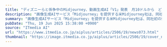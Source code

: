```yaml
---
title: "ディズニーらと係争中のMidjourney、動画生成AI「V1」発表　月10ドルから　どんな動画が作れる？"
description: "画像生成AIサービス「Midjourney」を提供する米Midjourney社は、同社初の動画生成AI「V1」を発表した。画像を入力すると、5秒の動画を生成する。まずは有料ユーザー向けに、MidjourneyのWeb版で提供を始める。"
summary: "画像生成AIサービス「Midjourney」を提供する米Midjourney社は、同社初の動画生成AI「V1」を発表した。画像を入力すると、5秒の動画を生成する。まずは有料ユーザー向けに、MidjourneyのWeb版で提供を始める。"
pubDate: "Thu, 19 Jun 2025 15:38:00 +0900"
source: "ITmedia AI"
url: "https://www.itmedia.co.jp/aiplus/articles/2506/19/news073.html"
thumbnail: "https://image.itmedia.co.jp/aiplus/articles/2506/19/cover_news073.jpg"
---
```


